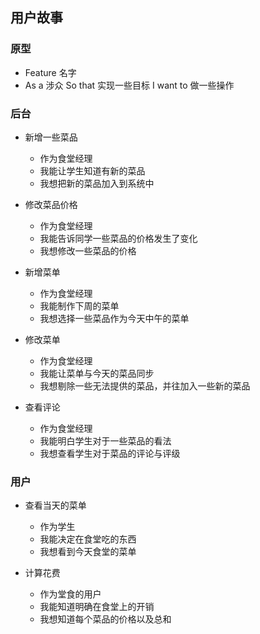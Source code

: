 ## 用户故事


### 原型

- Feature 名字
- As a 涉众
  So that 实现一些目标
  I want to 做一些操作

### 后台

- 新增一些菜品
  - 作为食堂经理
  - 我能让学生知道有新的菜品
  - 我想把新的菜品加入到系统中

- 修改菜品价格
  - 作为食堂经理
  - 我能告诉同学一些菜品的价格发生了变化
  - 我想修改一些菜品的价格

- 新增菜单
  - 作为食堂经理
  - 我能制作下周的菜单
  - 我想选择一些菜品作为今天中午的菜单

- 修改菜单
  - 作为食堂经理
  - 我能让菜单与今天的菜品同步
  - 我想剔除一些无法提供的菜品，并往加入一些新的菜品

- 查看评论
  - 作为食堂经理
  - 我能明白学生对于一些菜品的看法
  - 我想查看学生对于菜品的评论与评级


### 用户

- 查看当天的菜单
  - 作为学生
  - 我能决定在食堂吃的东西
  - 我想看到今天食堂的菜单

- 计算花费
  - 作为堂食的用户
  - 我能知道明确在食堂上的开销
  - 我想知道每个菜品的价格以及总和

